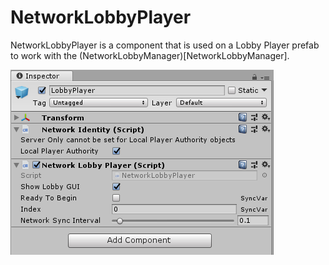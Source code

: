 # NetworkLobbyPlayer

NetworkLobbyPlayer is a component that is used on a Lobby Player prefab to work with the (NetworkLobbyManager)[NetworkLobbyManager].

![The Network Lobby Player component, as viewed in the inspector](NetworkLobbyPlayer.PNG)
